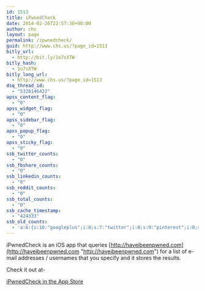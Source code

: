 ```yaml
---
id: 1513
title: iPwnedCheck
date: 2014-02-26T22:57:38+00:00
author: chs
layout: page
permalink: /ipwnedcheck/
guid: http://www.chs.us/?page_id=1513
bitly_url:
  - http://bit.ly/1o7sXTW
bitly_hash:
  - 1o7sXTW
bitly_long_url:
  - http://www.chs.us/?page_id=1513
dsq_thread_id:
  - "5328146422"
apss_content_flag:
  - "0"
apss_widget_flag:
  - "0"
apss_sidebar_flag:
  - "0"
apss_popup_flag:
  - "0"
apss_sticky_flag:
  - "0"
ssb_twitter_counts:
  - "0"
ssb_fbshare_counts:
  - "0"
ssb_linkedin_counts:
  - "0"
ssb_reddit_counts:
  - "0"
ssb_total_counts:
  - "0"
ssb_cache_timestamp:
  - "424333"
ssb_old_counts:
  - 'a:6:{s:10:"googleplus";i:0;s:7:"twitter";i:0;s:9:"pinterest";i:0;s:7:"fbshare";i:0;s:8:"linkedin";i:0;s:6:"reddit";i:0;}'
---
```

iPwnedCheck is an iOS app that queries [http://haveibeenpwned.com](http://haveibeenpwned.com "http://haveibeenpwned.com") for a list of e-mail addresses / usernames that you specify and it stores the results.

Check it out at-

<a title="https://itunes.apple.com/us/app/ipwnedcheck/id826895005?ls=1&mt=8" href="https://itunes.apple.com/us/app/ipwnedcheck/id826895005?ls=1&mt=8" target="_blank">iPwnedCheck in the App Store</a>
